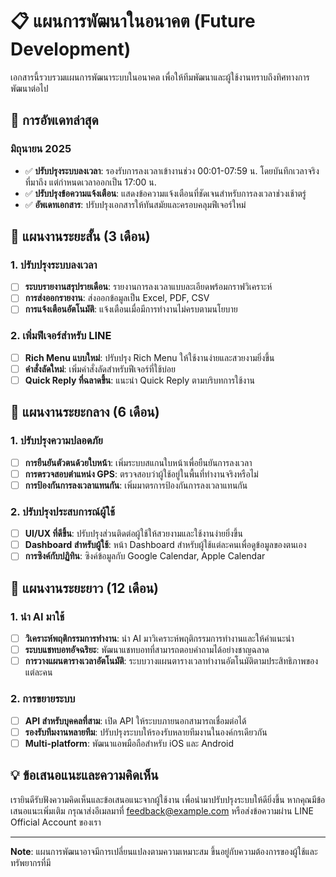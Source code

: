 # 📋 แผนการพัฒนาในอนาคต (Future Development)

เอกสารนี้รวบรวมแผนการพัฒนาระบบในอนาคต เพื่อให้ทีมพัฒนาและผู้ใช้งานทราบถึงทิศทางการพัฒนาต่อไป

## 🚀 การอัพเดทล่าสุด

### มิถุนายน 2025
- ✅ **ปรับปรุงระบบลงเวลา**: รองรับการลงเวลาเข้างานช่วง 00:01-07:59 น. โดยบันทึกเวลาจริงที่มาถึง แต่กำหนดเวลาออกเป็น 17:00 น.
- ✅ **ปรับปรุงข้อความแจ้งเตือน**: แสดงข้อความแจ้งเตือนที่ชัดเจนสำหรับการลงเวลาช่วงเช้าตรู่
- ✅ **อัพเดทเอกสาร**: ปรับปรุงเอกสารให้ทันสมัยและครอบคลุมฟีเจอร์ใหม่

## 📆 แผนงานระยะสั้น (3 เดือน)

### 1. ปรับปรุงระบบลงเวลา
- [ ] **ระบบรายงานสรุปรายเดือน**: รายงานการลงเวลาแบบละเอียดพร้อมกราฟวิเคราะห์
- [ ] **การส่งออกรายงาน**: ส่งออกข้อมูลเป็น Excel, PDF, CSV
- [ ] **การแจ้งเตือนอัตโนมัติ**: แจ้งเตือนเมื่อมีการทำงานไม่ครบตามนโยบาย

### 2. เพิ่มฟีเจอร์สำหรับ LINE
- [ ] **Rich Menu แบบใหม่**: ปรับปรุง Rich Menu ให้ใช้งานง่ายและสวยงามยิ่งขึ้น
- [ ] **คำสั่งลัดใหม่**: เพิ่มคำสั่งลัดสำหรับฟีเจอร์ที่ใช้บ่อย
- [ ] **Quick Reply ที่ฉลาดขึ้น**: แนะนำ Quick Reply ตามบริบทการใช้งาน

## 🔭 แผนงานระยะกลาง (6 เดือน)

### 1. ปรับปรุงความปลอดภัย
- [ ] **การยืนยันตัวตนด้วยใบหน้า**: เพิ่มระบบสแกนใบหน้าเพื่อยืนยันการลงเวลา
- [ ] **การตรวจสอบตำแหน่ง GPS**: ตรวจสอบว่าผู้ใช้อยู่ในพื้นที่ทำงานจริงหรือไม่
- [ ] **การป้องกันการลงเวลาแทนกัน**: เพิ่มมาตรการป้องกันการลงเวลาแทนกัน

### 2. ปรับปรุงประสบการณ์ผู้ใช้
- [ ] **UI/UX ที่ดีขึ้น**: ปรับปรุงส่วนติดต่อผู้ใช้ให้สวยงามและใช้งานง่ายยิ่งขึ้น
- [ ] **Dashboard สำหรับผู้ใช้**: หน้า Dashboard สำหรับผู้ใช้แต่ละคนเพื่อดูข้อมูลของตนเอง
- [ ] **การซิงค์กับปฏิทิน**: ซิงค์ข้อมูลกับ Google Calendar, Apple Calendar

## 🌟 แผนงานระยะยาว (12 เดือน)

### 1. นำ AI มาใช้
- [ ] **วิเคราะห์พฤติกรรมการทำงาน**: นำ AI มาวิเคราะห์พฤติกรรมการทำงานและให้คำแนะนำ
- [ ] **ระบบแชทบอทอัจฉริยะ**: พัฒนาแชทบอทที่สามารถตอบคำถามได้อย่างชาญฉลาด
- [ ] **การวางแผนตารางเวลาอัตโนมัติ**: ระบบวางแผนตารางเวลาทำงานอัตโนมัติตามประสิทธิภาพของแต่ละคน

### 2. การขยายระบบ
- [ ] **API สำหรับบุคคลที่สาม**: เปิด API ให้ระบบภายนอกสามารถเชื่อมต่อได้
- [ ] **รองรับทีมงานหลายทีม**: ปรับปรุงระบบให้รองรับหลายทีมงานในองค์กรเดียวกัน
- [ ] **Multi-platform**: พัฒนาแอพมือถือสำหรับ iOS และ Android

## 💡 ข้อเสนอแนะและความคิดเห็น

เรายินดีรับฟังความคิดเห็นและข้อเสนอแนะจากผู้ใช้งาน เพื่อนำมาปรับปรุงระบบให้ดียิ่งขึ้น 
หากคุณมีข้อเสนอแนะเพิ่มเติม กรุณาส่งอีเมลมาที่ feedback@example.com หรือส่งข้อความผ่าน LINE Official Account ของเรา

---

**Note**: แผนการพัฒนาอาจมีการเปลี่ยนแปลงตามความเหมาะสม ขึ้นอยู่กับความต้องการของผู้ใช้และทรัพยากรที่มี
